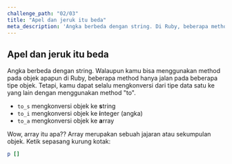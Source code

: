 ```yaml
---
challenge_path: "02/03"
title: "Apel dan jeruk itu beda"
meta_description: 'Angka berbeda dengan string. Di Ruby, beberapa method hanya jalan pada beberapa tipe objek. Kamu dapat menggunakan method "to" untuk mengkonversi ke tipe data lain.'
---
```


## Apel dan jeruk itu beda

Angka berbeda dengan string. Walaupun kamu bisa menggunakan method pada objek apapun di Ruby, beberapa method hanya jalan pada beberapa tipe objek. Tetapi, kamu dapat selalu mengkonversi dari tipe data satu ke yang lain dengan menggunakan method "to".

- `to_s` mengkonversi objek ke **s**tring
- `to_i` mengkonversi objek ke **i**nteger (angka)
- `to_a` mengkonversi objek ke **a**rray

Wow, array itu apa?? Array merupakan sebuah jajaran atau sekumpulan objek. Ketik sepasang kurung kotak: 

```ruby
p []
```
